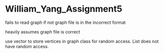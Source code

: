 # William_Yang_Assignment5

fails to read graph if not graph file is in the incorrect format

heavily assumes graph file is correct

use vector to store vertices in graph class for random access. List does not have random access.

